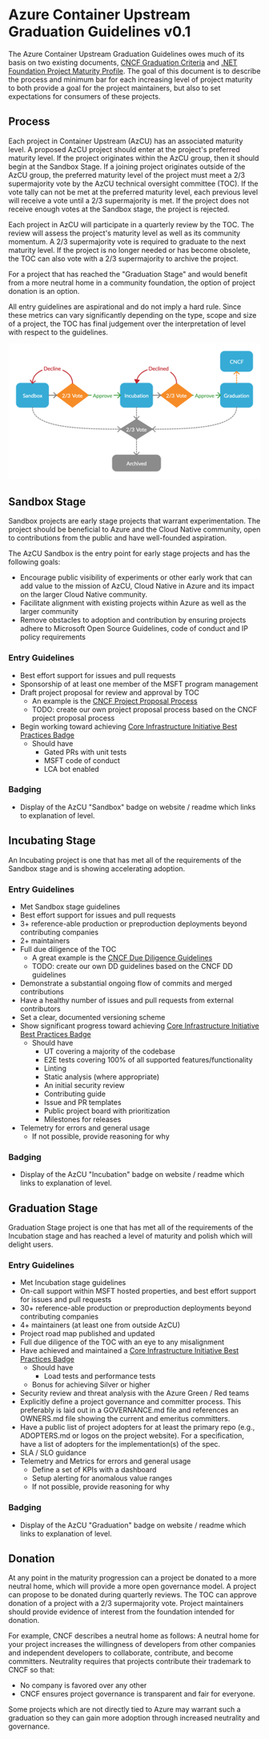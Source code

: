 # Azure Container Upstream Graduation Guidelines v0.1
The Azure Container Upstream Graduation Guidelines owes much of its basis on two existing documents,
[CNCF Graduation Criteria](https://github.com/cncf/toc/blob/fc161c13a86ba022277a906a10ff51a568406f7c/process/graduation_criteria.adoc) 
and [.NET Foundation Project Maturity Profile](https://github.com/dotnet-foundation/project-maturity-model/blob/65fdfa43d7e68845bd65638c378cf834d7158b90/maturity-profiles.md). The goal of this document is to describe the process and 
minimum bar for each increasing level of project maturity to both provide a
goal for the project maintainers, but also to set expectations for consumers of these
projects.

## Process

Each project in Container Upstream (AzCU) has an associated maturity level. A proposed AzCU project 
should enter at the project's preferred maturity level. If the project originates within the AzCU 
group, then it should begin at the Sandbox Stage. If a joining project originates outside of the 
AzCU group, the preferred maturity level of the project must meet a 2/3 supermajority vote by the 
AzCU technical oversight committee (TOC). If the vote tally can not be met at the preferred 
maturity level, each previous level will receive a vote until a 2/3 supermajority is met. If the 
project does not receive enough votes at the Sandbox stage, the project is rejected.

Each project in AzCU will participate in a quarterly review by the TOC. The review will assess the 
project's maturity level as well as its community momentum. A 2/3 supermajority vote is required to 
graduate to the next maturity level. If the project is no longer needed or has become obsolete, the 
TOC can also vote with a 2/3 supermajority to archive the project.

For a project that has reached the "Graduation Stage" and would benefit from a more neutral home in 
a community foundation, the option of project donation is an option.

All entry guidelines are aspirational and do not imply a hard rule. Since these metrics can vary significantly depending on the type, scope and size of a project, the TOC has final judgement over
the interpretation of level with respect to the guidelines.

![AzCU Maturity Process](../images/maturity-diagram.png)

## Sandbox Stage
Sandbox projects are early stage projects that warrant experimentation. The project should be 
beneficial to Azure and the Cloud Native community, open to contributions from the public and have 
well-founded aspiration.

The AzCU Sandbox is the entry point for early stage projects and has the following goals:
- Encourage public visibility of experiments or other early work that can add value to the mission 
  of AzCU, Cloud Native in Azure and its impact on the larger Cloud Native community.
- Facilitate alignment with existing projects within Azure as well as the larger community
- Remove obstacles to adoption and contribution by ensuring projects adhere to Microsoft Open Source
  Guidelines, code of conduct and IP policy requirements
  
### Entry Guidelines
- Best effort support for issues and pull requests
- Sponsorship of at least one member of the MSFT program management
- Draft project proposal for review and approval by TOC
  - An example is the [CNCF Project Proposal Process](https://github.com/cncf/toc/blob/fc161c13a86ba022277a906a10ff51a568406f7c/process/project_proposals.adoc)
  - TODO: create our own project proposal process based on the CNCF project proposal process
- Begin working toward achieving [Core Infrastructure Initiative Best Practices Badge](https://bestpractices.coreinfrastructure.org/)
  - Should have 
    - Gated PRs with unit tests
    - MSFT code of conduct
    - LCA bot enabled

### Badging
- Display of the AzCU "Sandbox" badge on website / readme which links to explanation of level.

## Incubating Stage
An Incubating project is one that has met all of the requirements of the Sandbox stage and is 
showing accelerating adoption.

### Entry Guidelines
- Met Sandbox stage guidelines
- Best effort support for issues and pull requests
- 3+ reference-able production or preproduction deployments beyond contributing companies
- 2+ maintainers
- Full due diligence of the TOC
  - A great example is the [CNCF Due Diligence Guidelines](https://github.com/cncf/toc/blob/fc161c13a86ba022277a906a10ff51a568406f7c/process/due-diligence-guidelines.md)
  - TODO: create our own DD guidelines based on the CNCF DD guidelines
- Demonstrate a substantial ongoing flow of commits and merged contributions
- Have a healthy number of issues and pull requests from external contributors
- Set a clear, documented versioning scheme
- Show significant progress toward achieving [Core Infrastructure Initiative Best Practices Badge](https://bestpractices.coreinfrastructure.org/)
  - Should have 
    - UT covering a majority of the codebase
    - E2E tests covering 100% of all supported features/functionality 
    - Linting
    - Static analysis (where appropriate)
    - An initial security review
    - Contributing guide
    - Issue and PR templates
    - Public project board with prioritization
    - Milestones for releases
- Telemetry for errors and general usage
  - If not possible, provide reasoning for why

### Badging
- Display of the AzCU "Incubation" badge on website / readme which links to explanation of level.


## Graduation Stage
Graduation Stage project is one that has met all of the requirements of the Incubation stage and has
reached a level of maturity and polish which will delight users.

### Entry Guidelines
- Met Incubation stage guidelines
- On-call support within MSFT hosted properties, and best effort support for issues and pull requests
- 30+ reference-able production or preproduction deployments beyond contributing companies
- 4+ maintainers (at least one from outside AzCU)
- Project road map published and updated
- Full due diligence of the TOC with an eye to any misalignment
- Have achieved and maintained a [Core Infrastructure Initiative Best Practices Badge](https://bestpractices.coreinfrastructure.org/)
  - Should have
    - Load tests and performance tests
  - Bonus for achieving Silver or higher
- Security review and threat analysis with the Azure Green / Red teams
- Explicitly define a project governance and committer process. This preferably is laid out in a 
  GOVERNANCE.md file and references an OWNERS.md file showing the current and emeritus committers.
- Have a public list of project adopters for at least the primary repo (e.g., ADOPTERS.md or logos 
  on the project website). For a specification, have a list of adopters for the implementation(s) 
  of the spec.
- SLA / SLO guidance
- Telemetry and Metrics for errors and general usage
  - Define a set of KPIs with a dashboard
  - Setup alerting for anomalous value ranges
  - If not possible, provide reasoning for why

### Badging
- Display of the AzCU "Graduation" badge on website / readme which links to explanation of level.

## Donation
At any point in the maturity progression can a project be donated to a more neutral home, which
will provide a more open governance model. A project can propose to be donated during quarterly
reviews. The TOC can approve donation of a project with a 2/3 supermajority vote. Project maintainers
should provide evidence of interest from the foundation intended for donation.

For example, CNCF describes a neutral home as follows:
A neutral home for your project increases the willingness of developers from other companies and 
independent developers to collaborate, contribute, and become committers. Neutrality requires that 
projects contribute their trademark to CNCF so that:

- No company is favored over any other
- CNCF ensures project governance is transparent and fair for everyone.

Some projects which are not directly tied to Azure may warrant such a graduation so they can gain 
more adoption through increased neutrality and governance.
